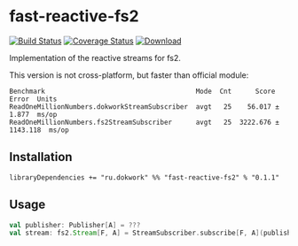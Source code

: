 # fast-reactive-fs2
[![Build Status](https://travis-ci.com/dokwork/fasti.svg?branch=master)](https://travis-ci.com/dokwork/fasti)
[![Coverage Status](https://coveralls.io/repos/github/dokwork/fast-reactive-fs2/badge.svg?branch=master)](https://coveralls.io/github/dokwork/fast-reactive-fs2?branch=master)
[![Download](https://api.bintray.com/packages/dokwork/maven/fast-reactive-fs2/images/download.svg) ](https://bintray.com/dokwork/maven/fast-reactive-fs2/_latestVersion)

Implementation of the reactive streams for fs2. 

This version is not cross-platform, but faster than official module:
```
Benchmark                                      Mode  Cnt      Score      Error  Units
ReadOneMillionNumbers.dokworkStreamSubscriber  avgt   25    56.017 ±    1.877  ms/op
ReadOneMillionNumbers.fs2StreamSubscriber      avgt   25  3222.676 ± 1143.118  ms/op
```

## Installation
`libraryDependencies += "ru.dokwork" %% "fast-reactive-fs2" % "0.1.1"`

## Usage
```scala
val publisher: Publisher[A] = ???
val stream: fs2.Stream[F, A] = StreamSubscriber.subscribe[F, A](publisher)
```
